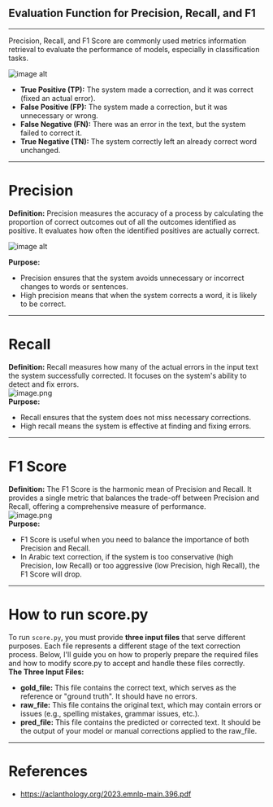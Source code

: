## Evaluation Function for Precision, Recall, and F1
---
Precision, Recall, and F1 Score are commonly used metrics information retrieval to evaluate the performance of models, especially in classification tasks.  

![image alt](https://github.com/SL6I/Text-Correction/blob/991296c33dfb164cabe364793939d8bd1000d632/Images/Metrics.png)  

- **True Positive (TP):** The system made a correction, and it was correct (fixed an actual error).    
- **False Positive (FP):** The system made a correction, but it was unnecessary or wrong.    
- **False Negative (FN):** There was an error in the text, but the system failed to correct it.    
- **True Negative (TN):** The system correctly left an already correct word unchanged.

---
# Precision  
**Definition:** Precision measures the accuracy of a process by calculating the proportion of correct outcomes out of all the outcomes identified as positive. It evaluates how often the identified positives are actually correct.  

![image alt](https://github.com/SL6I/Text-Correction/blob/0a5d1edf94f47136bd8fd17ca9b4d4f5c03e6284/Images/Precision.png)  

**Purpose:**     
* Precision ensures that the system avoids unnecessary or incorrect changes to words or sentences.  
* High precision means that when the system corrects a word, it is likely to be correct.
---

# Recall  
**Definition:** Recall measures how many of the actual errors in the input text the system successfully corrected. It focuses on the system's ability to detect and fix errors.  
![image.png](https://github.com/SL6I/Text-Correction/blob/0a5d1edf94f47136bd8fd17ca9b4d4f5c03e6284/Images/Recall.png)          
**Purpose:**     
* Recall ensures that the system does not miss necessary corrections.  
* High recall means the system is effective at finding and fixing errors.
---  

# F1 Score  
**Definition:** The F1 Score is the harmonic mean of Precision and Recall. It provides a single metric that balances the trade-off between Precision and Recall, offering a comprehensive measure of performance.  
![image.png](https://github.com/SL6I/Text-Correction/blob/991296c33dfb164cabe364793939d8bd1000d632/Images/F1%20Score.png)    
**Purpose:**   
* F1 Score is useful when you need to balance the importance of both Precision and Recall.  
* In Arabic text correction, if the system is too conservative (high Precision, low Recall) or too aggressive (low Precision, high Recall), the F1 Score will drop.  
---

# How to run score.py
To run `score.py`, you must provide **three input files** that serve different purposes. Each file represents a different stage of the text correction process. Below, I'll guide you on how to properly prepare the required files and how to modify score.py to accept and handle these files correctly.  
**The Three Input Files:**  
- **gold_file:** This file contains the correct text, which serves as the reference or "ground truth". It should have no errors.  
- **raw_file:** This file contains the original text, which may contain errors or issues (e.g., spelling mistakes, grammar issues, etc.).
- **pred_file:** This file contains the predicted or corrected text. It should be the output of your model or manual corrections applied to the raw_file.
  
--- 
# References  
- https://aclanthology.org/2023.emnlp-main.396.pdf  
